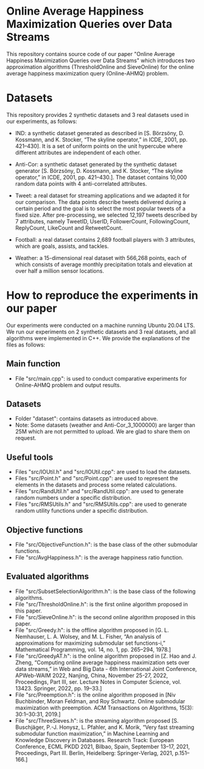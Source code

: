# Online Average Happiness Maximization Queries over Data Streams
This repository contains source code of our paper "Online Average Happiness Maximization Queries over Data Streams" which introduces two approximation algorithms (ThresholdOnline and SieveOnline) for the online average happiness maximization query (Online-AHMQ) problem. 

# Datasets
This repository provides 2 synthetic datasets and 3 real datasets used in our experiments, as follows:

* IND: a synthetic dataset generated as described in [S. Börzsöny, D. Kossmann, and K. Stocker, “The skyline operator,” in ICDE, 2001, pp. 421–430]. It is a set of uniform points on the unit hypercube where different attributes are independent of each other.

* Anti-Cor: a synthetic dataset generated by the synthetic dataset generator [S. Börzsöny, D. Kossmann, and K. Stocker, “The skyline operator,” in ICDE, 2001, pp. 421–430.]. The dataset contains 10,000 random data points with 4 anti-correlated attributes.

* Tweet: a real dataset for streaming applications and we adapted it for our comparison. The data points describe tweets delivered during a certain period and the goal is to select the most popular tweets of a fixed size. After pre-processing, we selected 12,197 tweets described by 7 attributes, namely TweetID, UserID, FollowerCount, FollowingCount, ReplyCount, LikeCount and RetweetCount.

* Football: a real dataset contains 2,689 football players with 3 attributes, which are goals, assists, and tackles.

* Weather: a 15-dimensional real dataset with 566,268 points, each of which consists of average monthly precipitation totals and elevation at over half a million sensor locations.

# How to reproduce the experiments in our paper
Our experiments were conducted on a machine running Ubuntu 20.04 LTS. We run our experiments on 2 synthetic datasets and 3 real datasets, and all algorithms were implemented in C++. We provide the explanations of the files as follows:

## Main function
- File "src/main.cpp": is used to conduct comparative experiments for Online-AHMQ problem and output results.

## Datasets
- Folder "dataset": contains datasets as introduced above.
- Note: Some datasets (weather and Anti-Cor_3_1000000) are larger than 25M which are not permitted to upload. We are glad to share them on request.

## Useful tools
- Files "src/IOUtil.h" and "src/IOUtil.cpp": are used to load the datasets.
- Files "src/Point.h" and "src/Point.cpp": are used to represent the elements in the datasets and process some related calculations.
- Files "src/RandUtil.h" and "src/RandUtil.cpp": are used to generate random numbers under a specific distribution.
- Files "src/RMSUtils.h" and "src/RMSUtils.cpp": are used to generate random utility functions under a specific distribution.

## Objective functions
- File "src/ObjectiveFunction.h": is the base class of the other submodular functions.
- File "src/AvgHappiness.h": is the average happiness ratio function.

## Evaluated algorithms
- File "src/SubsetSelectionAlgorithm.h": is the base class of the following algorithms.
- File "src/ThresholdOnline.h": is the first online algorithm proposed in this paper.
- File "src/SieveOnline.h": is the second online algorithm proposed in this paper.
- File "src/Greedy.h": is the offline algorithm proposed in [G. L. Nemhauser, L. A. Wolsey, and M. L. Fisher, “An analysis of approximations for maximizing submodular set functions-i,” Mathematical Programming, vol. 14, no. 1, pp. 265–294, 1978.]
- File "src/GreedyAT.h": is the online algorithm proposed in [Z. Hao and J. Zheng, “Computing online average happiness maximization sets over data streams,” in Web and Big Data - 6th International Joint Conference, APWeb-WAIM 2022, Nanjing, China, November 25-27, 2022, Proceedings, Part III, ser. Lecture Notes in Computer Science, vol. 13423. Springer, 2022, pp. 19–33.]
- File "src/Preemption.h": is the online algorithm proposed in [Niv Buchbinder, Moran Feldman, and Roy Schwartz. Online submodular maximization with preemption. ACM Transactions on Algorithms, 15(3): 30:1–30:31, 2019.]
- File "src/ThreeSieves.h": is the streaming algorithm proposed [S. Buschjäger, P.-J. Honysz, L. Pfahler, and K. Morik, “Very fast streaming submodular function maximization,” in Machine Learning and Knowledge Discovery in Databases. Research Track: European Conference, ECML PKDD 2021, Bilbao, Spain, September 13–17, 2021, Proceedings, Part III. Berlin, Heidelberg: Springer-Verlag, 2021, p.151–166.]
